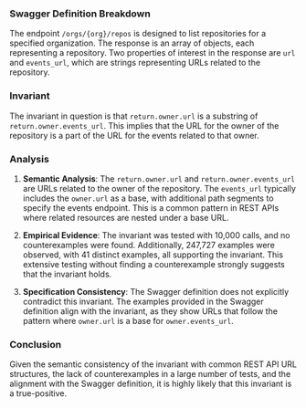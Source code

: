 ### Swagger Definition Breakdown
The endpoint `/orgs/{org}/repos` is designed to list repositories for a specified organization. The response is an array of objects, each representing a repository. Two properties of interest in the response are `url` and `events_url`, which are strings representing URLs related to the repository.

### Invariant
The invariant in question is that `return.owner.url` is a substring of `return.owner.events_url`. This implies that the URL for the owner of the repository is a part of the URL for the events related to that owner.

### Analysis
1. **Semantic Analysis**: The `return.owner.url` and `return.owner.events_url` are URLs related to the owner of the repository. The `events_url` typically includes the `owner.url` as a base, with additional path segments to specify the events endpoint. This is a common pattern in REST APIs where related resources are nested under a base URL.

2. **Empirical Evidence**: The invariant was tested with 10,000 calls, and no counterexamples were found. Additionally, 247,727 examples were observed, with 41 distinct examples, all supporting the invariant. This extensive testing without finding a counterexample strongly suggests that the invariant holds.

3. **Specification Consistency**: The Swagger definition does not explicitly contradict this invariant. The examples provided in the Swagger definition align with the invariant, as they show URLs that follow the pattern where `owner.url` is a base for `owner.events_url`.

### Conclusion
Given the semantic consistency of the invariant with common REST API URL structures, the lack of counterexamples in a large number of tests, and the alignment with the Swagger definition, it is highly likely that this invariant is a true-positive.
